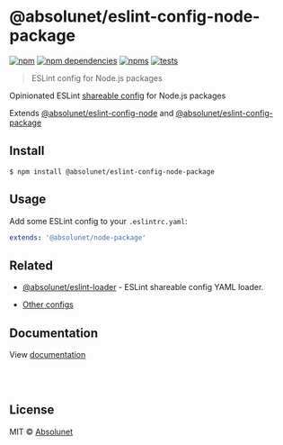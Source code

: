 # @absolunet/eslint-config-node-package

[![npm](https://img.shields.io/npm/v/@absolunet/eslint-config-node-package.svg)](https://www.npmjs.com/package/@absolunet/eslint-config-node-package)
[![npm dependencies](https://david-dm.org/absolunet/eslint-config/status.svg?path=packages/node-package)](https://david-dm.org/absolunet/eslint-config?path=packages/node-package)
[![npms](https://badges.npms.io/%40absolunet%2Feslint-config-node-package.svg)](https://npms.io/search?q=%40absolunet%2Feslint-config-node-package)
[![tests](https://github.com/absolunet/eslint-config/workflows/tests/badge.svg?branch=master)](https://github.com/absolunet/eslint-config/actions?query=workflow%3Atests+branch%3Amaster)

> ESLint config for Node.js packages

Opinionated ESLint [shareable config](https://eslint.org/docs/developer-guide/shareable-configs.html) for Node.js packages

Extends [@absolunet/eslint-config-node](https://github.com/absolunet/eslint-config) and [@absolunet/eslint-config-package](https://github.com/absolunet/eslint-config)


## Install

```
$ npm install @absolunet/eslint-config-node-package
```


## Usage

Add some ESLint config to your `.eslintrc.yaml`:

```yaml
extends: '@absolunet/node-package'
```


## Related

- [@absolunet/eslint-loader](https://github.com/absolunet/node-eslint-loader) - ESLint shareable config YAML loader.

- [Other configs](https://github.com/absolunet/eslint-config)


## Documentation

View [documentation](https://documentation.absolunet.com/eslint-config/node-package)






<br><br>

## License
MIT © [Absolunet](https://absolunet.com)
